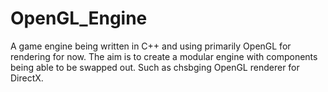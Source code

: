 # OpenGL_Engine

A game engine being written in C++ and using primarily OpenGL for rendering for now.
The aim is to create a modular engine with components being able to be swapped out. Such as chsbging OpenGL renderer for DirectX. 